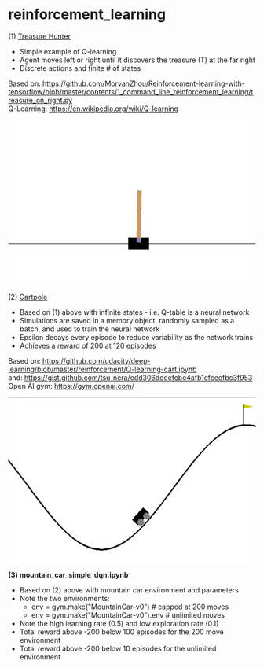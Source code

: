 # reinforcement_learning

(1) [Treasure Hunter](https://github.com/ezchx/reinforcement_learning/blob/master/very_simple_rl.ipynb)    
- Simple example of Q-learning
- Agent moves left or right until it discovers the treasure (T) at the far right
- Discrete actions and finite # of states

Based on: https://github.com/MorvanZhou/Reinforcement-learning-with-tensorflow/blob/master/contents/1_command_line_reinforcement_learning/treasure_on_right.py    
Q-Learning: https://en.wikipedia.org/wiki/Q-learning    

<img src="https://github.com/ezchx/reinforcement_learning/blob/master/cartpole.gif">

(2) [Cartpole](https://github.com/ezchx/reinforcement_learning/blob/master/cartpole_simple_dqn.ipynb)    

- Based on (1) above with infinite states - i.e. Q-table is a neural network
- Simulations are saved in a memory object, randomly sampled as a batch, and used to train the neural network
- Epsilon decays every episode to reduce variability as the network trains
- Achieves a reward of 200 at 120 episodes

Based on: https://github.com/udacity/deep-learning/blob/master/reinforcement/Q-learning-cart.ipynb    
and: https://gist.github.com/tsu-nera/edd306ddeefebe4afb1efceefbc3f953    
Open AI gym: https://gym.openai.com/    

<img src="https://github.com/ezchx/reinforcement_learning/blob/master/mountain_car.gif">

__(3) mountain_car_simple_dqn.ipynb__
- Based on (2) above with mountain car environment and parameters
- Note the two environments:
    - env = gym.make("MountainCar-v0") # capped at 200 moves
    - env = gym.make("MountainCar-v0").env # unlimited moves
- Note the high learning rate (0.5) and low exploration rate (0.1)
- Total reward above -200 below 100 episodes for the 200 move environment
- Total reward above -200 below 10 episodes for the unlimited environment
